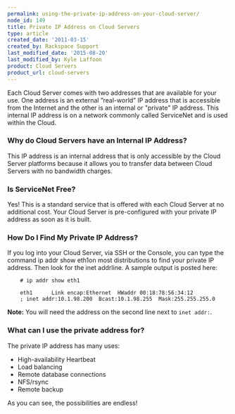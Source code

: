 ```yaml
---
permalink: using-the-private-ip-address-on-your-cloud-server/
node_id: 149
title: Private IP Address on Cloud Servers
type: article
created_date: '2011-03-15'
created_by: Rackspace Support
last_modified_date: '2015-08-20'
last_modified_by: Kyle Laffoon
product: Cloud Servers
product_url: cloud-servers
---
```


Each Cloud Server comes with two addresses that are available for your
use. One address is an external &rdquo;real-world&rdquo; IP address that is
accessible from the Internet and the other is an internal or "private"
IP address.  This internal IP address is on a network commonly called
ServiceNet and is used within the Cloud.

### Why do Cloud Servers have an Internal IP Address?


This IP address is an internal address that is only accessible by the
Cloud Server platforms because it allows you to transfer data between
Cloud Servers with no bandwidth charges.

### Is ServiceNet Free?

Yes! This is a standard service that is offered with each Cloud Server
at no additional cost. Your Cloud Server is pre-configured with your
private IP address as soon as it is built.

### How Do I Find My Private IP Address?

If you log into your Cloud Server, via SSH or the Console, you can type
the command ip addr show eth1on most distributions to find your private
IP address. Then look for the inet addrline. A sample output is posted
here:


        # ip addr show eth1

        eth1      Link encap:Ethernet  HWaddr 00:18:78:56:34:12
        ; inet addr:10.1.98.200  Bcast:10.1.98.255  Mask:255.255.255.0

**Note:** You will need the address on the second line next to `inet
addr:`.

### What can I use the private address for?

The private IP address has many uses:

-   High-availability Heartbeat
-   Load balancing
-   Remote database connections
-   NFS/rsync
-   Remote backup

As you can see, the possibilities are endless!
